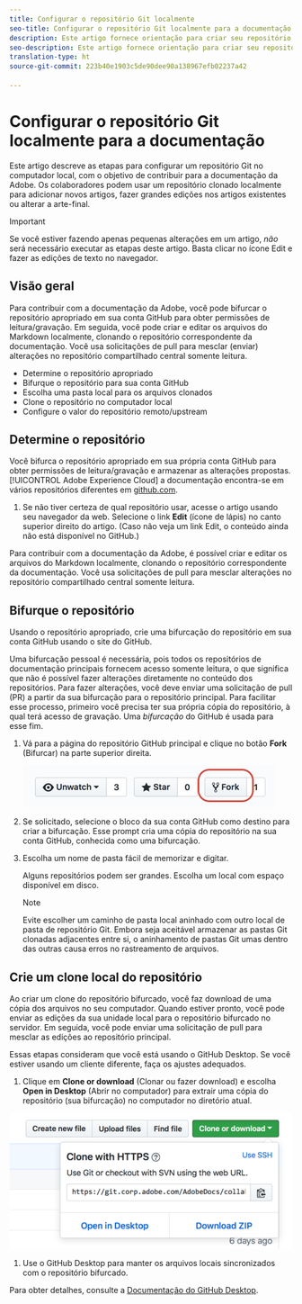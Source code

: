 ```yaml
---
title: Configurar o repositório Git localmente
seo-title: Configurar o repositório Git localmente para a documentação da Adobe
description: Este artigo fornece orientação para criar seu repositório Git local e contribuir com a documentação da Adobe, incluindo o processo de bifurcamento e clonagem.
seo-description: Este artigo fornece orientação para criar seu repositório Git local e contribuir com a documentação da Adobe, incluindo o processo de bifurcamento e clonagem.
translation-type: ht
source-git-commit: 223b40e1903c5de90dee90a138967efb02237a42

---
```


# Configurar o repositório Git localmente para a documentação

Este artigo descreve as etapas para configurar um repositório Git no computador local, com o objetivo de contribuir para a documentação da Adobe. Os colaboradores podem usar um repositório clonado localmente para adicionar novos artigos, fazer grandes edições nos artigos existentes ou alterar a arte-final.

> [!IMPORTANT]
> Se você estiver fazendo apenas pequenas alterações em um artigo, *não* será necessário executar as etapas deste artigo. Basta clicar no ícone Edit e fazer as edições de texto no navegador.

## Visão geral

Para contribuir com a documentação da Adobe, você pode bifurcar o repositório apropriado em sua conta GitHub para obter permissões de leitura/gravação. Em seguida, você pode criar e editar os arquivos do Markdown localmente, clonando o repositório correspondente da documentação. Você usa solicitações de pull para mesclar (enviar) alterações no repositório compartilhado central somente leitura.

* Determine o repositório apropriado
* Bifurque o repositório para sua conta GitHub
* Escolha uma pasta local para os arquivos clonados
* Clone o repositório no computador local
* Configure o valor do repositório remoto/upstream

## Determine o repositório

Você bifurca o repositório apropriado em sua própria conta GitHub para obter permissões de leitura/gravação e armazenar as alterações propostas. [!UICONTROL Adobe Experience Cloud] a documentação encontra-se em vários repositórios diferentes em [github.com](https://www.github.com/adobedocs).

1. Se não tiver certeza de qual repositório usar, acesse o artigo usando seu navegador da web. Selecione o link **Edit** (ícone de lápis) no canto superior direito do artigo. (Caso não veja um link Edit, o conteúdo ainda não está disponível no GitHub.)

Para contribuir com a documentação da Adobe, é possível criar e editar os arquivos do Markdown localmente, clonando o repositório correspondente da documentação. Você usa solicitações de pull para mesclar alterações no repositório compartilhado central somente leitura.

<!---
![GitHub Triangle](/assets/git-and-github-initial-setup.png)

If you're new to GitHub, watch the following video for a conceptual overview of the forking and cloning process:

>[!VIDEO https://channel9.msdn.com/Blogs/CoolMoose/Git-Repository-Setup/player]
-->

## Bifurque o repositório

Usando o repositório apropriado, crie uma bifurcação do repositório em sua conta GitHub usando o site do GitHub.

Uma bifurcação pessoal é necessária, pois todos os repositórios de documentação principais fornecem acesso somente leitura, o que significa que não é possível fazer alterações diretamente no conteúdo dos repositórios. Para fazer alterações, você deve enviar uma solicitação de pull (PR) a partir da sua bifurcação para o repositório principal. Para facilitar esse processo, primeiro você precisa ter sua própria cópia do repositório, à qual terá acesso de gravação. Uma *bifurcação* do GitHub é usada para esse fim.

1. Vá para a página do repositório GitHub principal e clique no botão **Fork** (Bifurcar) na parte superior direita.

   ![Bifurcação do GitHub](assets/fork-simple.png)

1. Se solicitado, selecione o bloco da sua conta GitHub como destino para criar a bifurcação. Esse prompt cria uma cópia do repositório na sua conta GitHub, conhecida como uma bifurcação.

1. Escolha um nome de pasta fácil de memorizar e digitar.

   Alguns repositórios podem ser grandes. Escolha um local com espaço disponível em disco.

   > [!NOTE]
   > Evite escolher um caminho de pasta local aninhado com outro local de pasta de repositório Git. Embora seja aceitável armazenar as pastas Git clonadas adjacentes entre si, o aninhamento de pastas Git umas dentro das outras causa erros no rastreamento de arquivos.

## Crie um clone local do repositório

Ao criar um clone do repositório bifurcado, você faz download de uma cópia dos arquivos no seu computador. Quando estiver pronto, você pode enviar as edições da sua unidade local para o repositório bifurcado no servidor. Em seguida, você pode enviar uma solicitação de pull para mesclar as edições ao repositório principal.

Essas etapas consideram que você está usando o GitHub Desktop. Se você estiver usando um cliente diferente, faça os ajustes adequados.

1. Clique em **Clone or download** (Clonar ou fazer download) e escolha **Open in Desktop** (Abrir no computador) para extrair uma cópia do repositório (sua bifurcação) no computador no diretório atual.

![Clone o repositório](assets/clone-pulldown.png)

1. Use o GitHub Desktop para manter os arquivos locais sincronizados com o repositório bifurcado.

Para obter detalhes, consulte a [Documentação do GitHub Desktop](https://help.github.com/desktop/).
